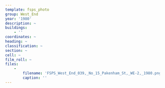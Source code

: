 ```yaml
---
template: fsps_photo
group: West_End
year: '1980'
description: ~
buildings:
    - ''
coordinates: ~
heading: ~
classification: ~
section: ~
cell: ~
film_roll: ~
files:
    -
        filename: 'FSPS_West_End_039,_No_15_Pakenham_St,_WE-2,_1980.png'
        caption: ''
---
```

